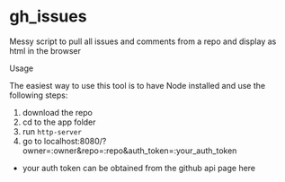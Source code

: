 gh_issues
=========

Messy script to pull all issues and comments from a repo and display as html in the browser

Usage

The easiest way to use this tool is to have Node installed and use the following steps:

1. download the repo
2. cd to the app folder
3. run `http-server`
4. go to localhost:8080/?owner=:owner&repo=:repo&auth_token=:your_auth_token

* your auth token can be obtained from the github api page here
